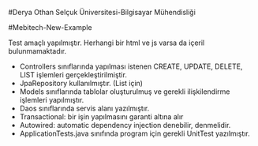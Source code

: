 ﻿#Derya Othan Selçuk Üniversitesi-Bilgisayar Mühendisliği

#Mebitech-New-Example

Test amaçlı yapılmıştır. Herhangi bir html ve js varsa da içeril bulunmamaktadır.

- Controllers sınıflarında yapılması istenen CREATE, UPDATE, DELETE, LIST işlemleri gerçekleştirilmiştir.
- JpaRepository kullanılmıştır. (List için)
- Models sınıflarında tablolar oluşturulmuş ve gerekli ilişkilendirme işlemleri yapılmıştır.
- Daos sınıflarında servis alanı yazılmıştır.
- Transactional: bir işin yapılmasını garanti altına alır
- Autowired: automatic dependency injection denebilir, denmelidir.
- ApplicationTests.java sınıfında program için gerekli UnitTest yazılmıştır.
